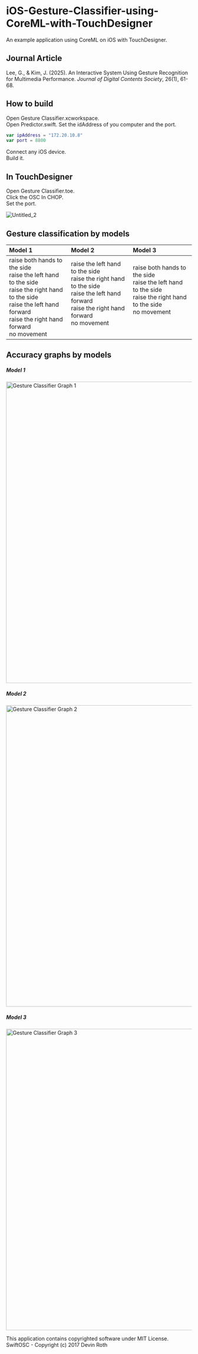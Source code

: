 # iOS-Gesture-Classifier-using-CoreML-with-TouchDesigner
An example application using CoreML on iOS with TouchDesigner.    

## Journal Article
Lee, G., & Kim, J. (2025). An Interactive System Using Gesture Recognition for Multimedia Performance. *Journal of Digital Contents Society*, 26(1), 61-68.

## How to build
Open Gesture Classifier.xcworkspace.   
Open Predictor.swift.
Set the idAddress of you computer and the port.    
```swift
var ipAddress = "172.20.10.8"
var port = 8800
```
Connect any iOS device.    
Build it.    

## In TouchDesigner
Open Gesture Classifier.toe.   
Click the OSC In CHOP.   
Set the port.

![Untitled_2](https://user-images.githubusercontent.com/79373845/212025846-75549a22-67c2-4d15-8057-f77700aa6972.gif)

## Gesture classification by models
| Model 1 | Model 2 | Model 3 |
|:--------|:--------|:--------|
|raise both hands to the side <br/> raise the left hand to the side <br/> raise the right hand to the side <br/> raise the left hand forward <br/> raise the right hand forward <br/> no movement|raise the left hand to the side <br/> raise the right hand to the side <br/> raise the left hand forward <br/> raise the right hand forward <br/> no movement<br/><br/>| raise both hands to the side <br/> raise the left hand to the side <br/> raise the right hand to the side <br/> no movement<br/><br/><br/>|

## Accuracy graphs by models
##### Model 1    
<img width="816" alt="Gesture Classifier Graph 1" src="https://user-images.githubusercontent.com/79373845/212022580-656fd4c1-0194-4c84-8bb1-929c4dd9e22f.png">

##### Model 2  
<img width="816" alt="Gesture Classifier Graph 2" src="https://user-images.githubusercontent.com/79373845/212022601-b7754bb9-0f0a-459b-a54d-6ef2e19157c3.png">

##### Model 3    
<img width="816" alt="Gesture Classifier Graph 3" src="https://user-images.githubusercontent.com/79373845/212022614-87772e1a-28cb-426a-a07d-385dd00cf185.png">


This application contains copyrighted software under MIT License.     
SwiftOSC - Copyright (c) 2017 Devin Roth
